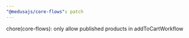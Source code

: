 ```yaml
---
"@medusajs/core-flows": patch
---
```


chore(core-flows): only allow published products in addToCartWorkflow

